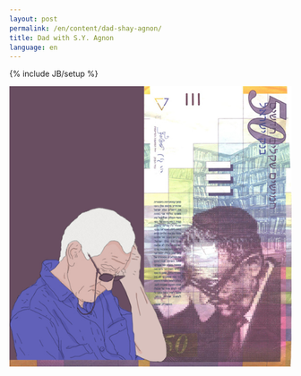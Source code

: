 ```yaml
---
layout: post
permalink: /en/content/dad-shay-agnon/
title: Dad with S.Y. Agnon
language: en
---
```


{% include JB/setup %}

<img src="/assets/images/dad-sy-agnon.jpg">
